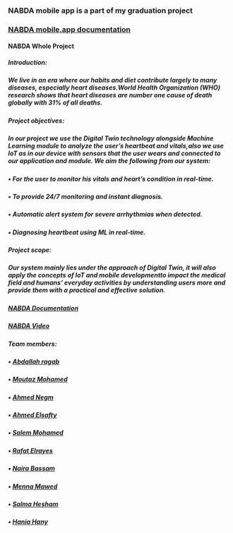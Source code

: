 ### NABDA mobile app is a part of my graduation project 
### [NABDA mobile.app documentation](https://drive.google.com/file/d/1CSQNdBhilDsvxB9wf9qUZ6KAiOGexiAs/view?usp=sharing)

#### NABDA Whole Project 
##### Introduction: 
##### We live in an era where our habits and diet contribute largely to many diseases, especially heart diseases.World Health Organization (WHO) research shows that heart diseases are number one cause of death globally with 31% of all deaths.
##### Project objectives:
##### In our project we use the Digital Twin technology alongside Machine Learning module to analyze the user’s heartbeat and vitals,also we use IoT as in our device with sensors that the user wears and connected to our application and module. We aim the following from our system:
##### • For the user to monitor his vitals and heart’s condition in real-time.
##### • To provide 24/7 monitoring and instant diagnosis.
##### • Automatic alert system for severe arrhythmias when detected.
##### • Diagnosing heartbeat using ML in real-time.
##### Project scope: 
##### Our system mainly lies under the approach of Digital Twin, it will also apply the concepts of IoT and mobile developmentto impact the medical field and humans’ everyday activities by understanding users more and provide them with a practical and effective solution.

##### [NABDA Documentation](https://drive.google.com/file/d/1g9RdVnAbJWu8_b7YihdoFW_RCioFAcvc/view?usp=sharing)
##### [NABDA Video](https://youtu.be/VR42laXcNaE)

##### Team members:  
##### • [Abdallah ragab]()
##### • [Moutaz Mohamed](https://github.com/Moutaz-Mohamed)
##### • [Ahmed Negm](https://github.com/a7mdngm98)
##### • [Ahmed Elsafty](https://github.com/ahmed0elsafty)
##### • [Salem Mohamed](https://github.com/salemmohamad)
##### • [Rafat Elrayes]()
##### • [Naira Bassam](https://github.com/nairaAbdallah)
##### • [Menna Mawed](https://github.com/mennamawed)
##### • [Salma Hesham](https://github.com/SalmaHeshaam)
##### • [Hania Hany]()
